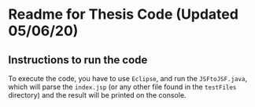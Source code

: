 # Readme for Thesis Code (Updated 05/06/20)
## Instructions to run the code
To execute the code, you have to use `Eclipse`, and run the `JSFtoJSF.java`, which will parse the `index.jsp` (or any other file found in the `testFiles` directory) and the result will be printed on the console.
